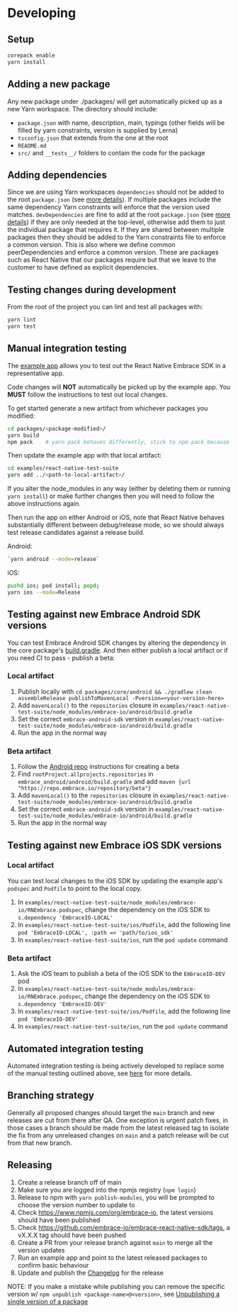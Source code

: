# Developing

## Setup

```bash
corepack enable
yarn install
```

## Adding a new package

Any new package under ./packages/ will get automatically picked up as a new Yarn workspace. The directory should include:
- `package.json` with name, description, main, typings (other fields will be filled by yarn constraints, version is supplied by Lerna)
- `tsconfig.json` that extends from the one at the root
- `README.md`
- `src/` and `__tests__/` folders to contain the code for the package

## Adding dependencies

Since we are using Yarn workspaces `dependencies` should not be added to the root `package.json` (see [more details](https://stackoverflow.com/a/53558779)).
If multiple packages include the same dependency Yarn constraints will enforce that the version used matches.
`devDependencies` are fine to add at the root `package.json` (see [more details](https://github.com/lerna/lerna/issues/1079#issuecomment-337660289))
if they are only needed at the top-level, otherwise add them to just the individual package that requires it. If they
are shared between multiple packages then they should be added to the Yarn constraints file to enforce a common version.
This is also where we define common peerDependencies and enforce a common version. These are packages such as React Native
that our packages require but that we leave to the customer to have defined as explicit dependencies.

## Testing changes during development

From the root of the project you can lint and test all packages with:

```bash
yarn lint
yarn test
```

## Manual integration testing

The [example app](examples/react-native-test-suite/) allows you to test out the React Native Embrace SDK in a representative app.

Code changes will **NOT** automatically be picked up by the example app. You **MUST** follow the instructions to test out local changes.

To get started generate a new artifact from whichever packages you modified:

```bash
cd packages/<package-modified>/
yarn build
npm pack    # yarn pack behaves differently, stick to npm pack because that's what lerna publish uses
```

Then update the example app with that local artifact:

```bash
cd examples/react-native-test-suite
yarn add ../<path-to-local-artifact>/
```

If you alter the node_modules in any way (either by deleting them or running `yarn install`) or make further changes
then you will need to follow the above instructions again.

Then run the app on either Android or iOS, note that React Native behaves substantially different between debug/release
mode, so we should always test release candidates against a release build.

Android:

```bash
`yarn android --mode=release`
```

iOS:

```bash
pushd ios; pod install; popd;
yarn ios --mode=Release
```

## Testing against new Embrace Android SDK versions

You can test Embrace Android SDK changes by altering the dependency in the core package's [build.gradle](./packages/core/android/build.gradle).
And then either publish a local artifact or if you need CI to pass - publish a beta:

### Local artifact

1. Publish locally with `cd packages/core/android && ./gradlew clean assembleRelease publishToMavenLocal -Pversion=<your-version-here>`
2. Add `mavenLocal()` to the `repositories` closure in `examples/react-native-test-suite/node_modules/embrace-io/android/build.gradle`
3. Set the correct `embrace-android-sdk` version in `examples/react-native-test-suite/node_modules/embrace-io/android/build.gradle`
4. Run the app in the normal way

### Beta artifact

1. Follow the [Android repo](https://github.com/embrace-io/embrace-android-sdk3#qa-releases) instructions for creating a beta
2. Find `rootProject.allprojects.repositories` in `embrace_android/android/build.gradle` and add `maven {url "https://repo.embrace.io/repository/beta"}`
3. Add `mavenLocal()` to the `repositories` closure in `examples/react-native-test-suite/node_modules/embrace-io/android/build.gradle`
4. Set the correct `embrace-android-sdk` version in `examples/react-native-test-suite/node_modules/embrace-io/android/build.gradle`
5. Run the app in the normal way

## Testing against new Embrace iOS SDK versions

### Local artifact

You can test local changes to the iOS SDK by updating the example app's `podspec` and `Podfile` to point to the local copy.

1. In `examples/react-native-test-suite/node_modules/embrace-io/RNEmbrace.podspec`, change the dependency on the iOS SDK to `s.dependency 'EmbraceIO-LOCAL'`
2. In `examples/react-native-test-suite/ios/Podfile`, add the following line `pod 'EmbraceIO-LOCAL', :path => 'path/to/ios_sdk'`
3. In `examples/react-native-test-suite/ios`, run the `pod update` command

### Beta artifact

1. Ask the iOS team to publish a beta of the iOS SDK to the `EmbraceIO-DEV` pod
2. In `examples/react-native-test-suite/node_modules/embrace-io/RNEmbrace.podspec`, change the dependency on the iOS SDK to `s.dependency 'EmbraceIO-DEV'`
3. In `examples/react-native-test-suite/ios/Podfile`, add the following line `pod 'EmbraceIO-DEV'`
4. In `examples/react-native-test-suite/ios`, run the `pod update` command

## Automated integration testing

Automated integration testing is being actively developed to replace some of the manual testing outlined above, see [here](./integration-tests/README.md) for more details.

## Branching strategy

Generally all proposed changes should target the `main` branch and new releases are cut from there after QA. One exception
is urgent patch fixes, in those cases a branch should be made from the latest released tag to isolate the fix from any
unreleased changes on `main` and a patch release will be cut from that new branch.

## Releasing

1. Create a release branch off of main
2. Make sure you are logged into the npmjs registry (`npm login`)
3. Release to npm with `yarn publish-modules`, you will be prompted to choose the version number to update to
4. Check https://www.npmjs.com/org/embrace-io, the latest versions should have been published
5. Check https://github.com/embrace-io/embrace-react-native-sdk/tags, a vX.X.X tag should have been pushed
6. Create a PR from your release branch against `main` to merge all the version updates
7. Run an example app and point to the latest released packages to confirm basic behaviour
8. Update and publish the [Changelog](https://github.com/embrace-io/embrace-docs/blob/main/docs/react-native/changelog.md) for the release

NOTE: If you make a mistake while publishing you can remove the specific version w/ `npm unpublish <package-name>@<version>`, see [Unpublishing a single version of a package](https://docs.npmjs.com/unpublishing-packages-from-the-registry#unpublishing-a-single-version-of-a-package)
